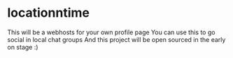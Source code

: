 # locationntime
This will be a webhosts for your own profile page
You can use this to go social in local chat groups
And this project will be open sourced in the early on stage :)
